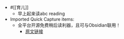 - #[[育儿]]
    - 早上起来读abc reading
- Imported Quick Capture items:
    - 全平台开源免费稍后读利器，且可与Obsidian联用！
        - [原文链接](https://weibo.com/ttarticle/p/show?id=2309404856291217506751)
